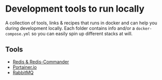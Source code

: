 # Development tools to run locally

A collection of tools, links & recipes that runs in docker and can help you during development locally. Each folder contains info and/or a `docker-compose.yml` so you can easily spin up different stacks at will.

## Tools

* [Redis & Redis-Commander](/redis/README.md)
* [Portainer.io](/portainer/README.md)
* [RabbitMQ](/rabbitmq/README.md)
